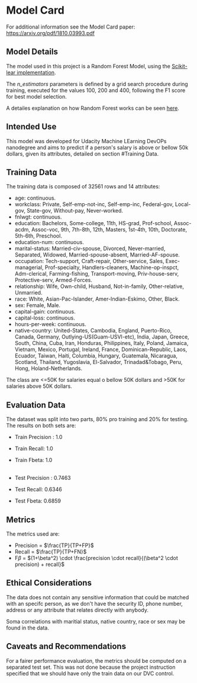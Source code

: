 # Model Card

For additional information see the Model Card paper: https://arxiv.org/pdf/1810.03993.pdf

## Model Details

The model used in this project is a Random Forest Model, using the [Scikit-lear implementation](https://scikit-learn.org/stable/modules/generated/sklearn.ensemble.RandomForestClassifier.html).

The *n_estimators* parameters is defined by a grid search procedure during training, executed for the values 100, 200 and 400, following the F1 score for best model selection.

A detailes explanation on how Random Forest works can be seen [here](https://towardsdatascience.com/understanding-random-forest-58381e0602d2).

## Intended Use

This model was developed for Udacity Machine LEarning DevOPs nanodegree and aims to predict if a person's salary is above or bellow 50k dollars, given its attributes, detailed on section #Training Data.

## Training Data

The training data is composed of 32561 rows and 14 attributes:

- age: continuous.
- workclass: Private, Self-emp-not-inc, Self-emp-inc, Federal-gov, Local-gov, State-gov, Without-pay, Never-worked.
- fnlwgt: continuous.
- education: Bachelors, Some-college, 11th, HS-grad, Prof-school, Assoc-acdm, Assoc-voc, 9th, 7th-8th, 12th, Masters, 1st-4th, 10th, Doctorate, 5th-6th, Preschool.
- education-num: continuous.
- marital-status: Married-civ-spouse, Divorced, Never-married, Separated, Widowed, Married-spouse-absent, Married-AF-spouse.
- occupation: Tech-support, Craft-repair, Other-service, Sales, Exec-managerial, Prof-specialty, Handlers-cleaners, Machine-op-inspct, Adm-clerical, Farming-fishing, Transport-moving, Priv-house-serv, Protective-serv, Armed-Forces.
- relationship: Wife, Own-child, Husband, Not-in-family, Other-relative, Unmarried.
- race: White, Asian-Pac-Islander, Amer-Indian-Eskimo, Other, Black.
- sex: Female, Male.
- capital-gain: continuous.
- capital-loss: continuous.
- hours-per-week: continuous.
- native-country: United-States, Cambodia, England, Puerto-Rico, Canada, Germany, Outlying-US(Guam-USVI-etc), India, Japan, Greece, South, China, Cuba, Iran, Honduras, Philippines, Italy, Poland, Jamaica, Vietnam, Mexico, Portugal, Ireland, France, Dominican-Republic, Laos, Ecuador, Taiwan, Haiti, Columbia, Hungary, Guatemala, Nicaragua, Scotland, Thailand, Yugoslavia, El-Salvador, Trinadad&Tobago, Peru, Hong, Holand-Netherlands.

The class are <=50K for salaries equal o bellow 50K dollars and >50K for salaries above 50K dollars.

## Evaluation Data 

The dataset was split into two parts, 80% pro training and 20% for testing. The results on both sets are:

- Train Precision : 1.0 
- Train Recall: 1.0
- Train Fbeta: 1.0
<br><br>

- Test Precision : 0.7463
- Test Recall: 0.6346
- Test Fbeta: 0.6859


## Metrics

The metrics used are:

- Precision = $\frac{TP}{TP+FP}$
- Recall = $\frac{TP}{TP+FN}$
- F$\beta$ = $(1+\beta^2) \cdot \frac{precision \cdot recall}{(\beta^2 \cdot precision) + recall}$

## Ethical Considerations

The data does not contain any sensitive information that could be matched with an specifc person, as we don't have the security ID, phone number, address or any attribute that relates directly with anybody.

Soma correlations with maritial status, native country, race or sex may be found in the data.

## Caveats and Recommendations

For a fairer performance evaluation, the metrics should be computed on a separated test set. This was not done because the project instruction specified that we should have only the train data on our DVC control.
